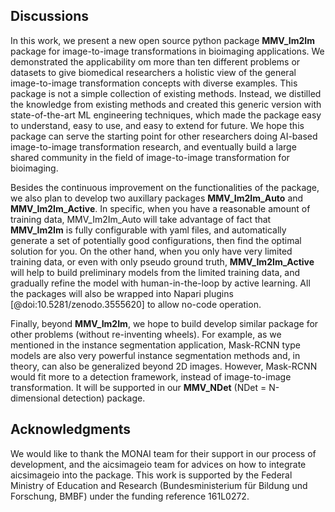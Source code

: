 ## Discussions

In this work, we present a new open source python package **MMV_Im2Im** package for image-to-image transformations in bioimaging applications. We demonstrated the applicability om more than ten different problems or datasets to give biomedical researchers a holistic view of the general image-to-image transformation concepts with diverse examples. This package is not a simple collection of existing methods. Instead, we distilled the knowledge from existing methods and created this generic version with state-of-the-art ML engineering techniques, which made the package easy to understand, easy to use, and easy to extend for future. We hope this package can serve the starting point for other researchers doing AI-based image-to-image transformation research, and eventually build a large shared community in the field of image-to-image transformation for bioimaging. 

Besides the continuous improvement on the functionalities of the package, we also plan to develop two auxillary packages **MMV_Im2Im_Auto** and **MMV_Im2Im_Active**. In specific, when you have a reasonable amount of training data, MMV_Im2Im_Auto will take advantage of fact that **MMV_Im2Im** is fully configurable with yaml files, and automatically generate a set of potentially good configurations, then find the optimal solution for you. On the other hand, when you only have very limited training data, or even with only pseudo ground truth, **MMV_Im2Im_Active** will help to build preliminary models from the limited training data, and gradually refine the model with human-in-the-loop by active learning. All the packages will also be wrapped into Napari plugins [@doi:10.5281/zenodo.3555620] to allow no-code operation. 

Finally, beyond **MMV_Im2Im**, we hope to build develop similar package for other problems (without re-inventing wheels). For example, as we mentioned in the instance segmentation application, Mask-RCNN type models are also very powerful instance segmentation methods and, in theory, can also be generalized beyond 2D images. However, Mask-RCNN would fit more to a detection framework, instead of image-to-image transformation. It will be supported in our **MMV_NDet** (NDet = N-dimensional detection) package. 


## Acknowledgments

We would like to thank the MONAI team for their support in our process of development, and the aicsimageio team for advices on how to integrate aicsimageio into the package. This work is supported by the Federal Ministry of Education and Research (Bundesministerium für Bildung und Forschung, BMBF) under the funding reference 161L0272.